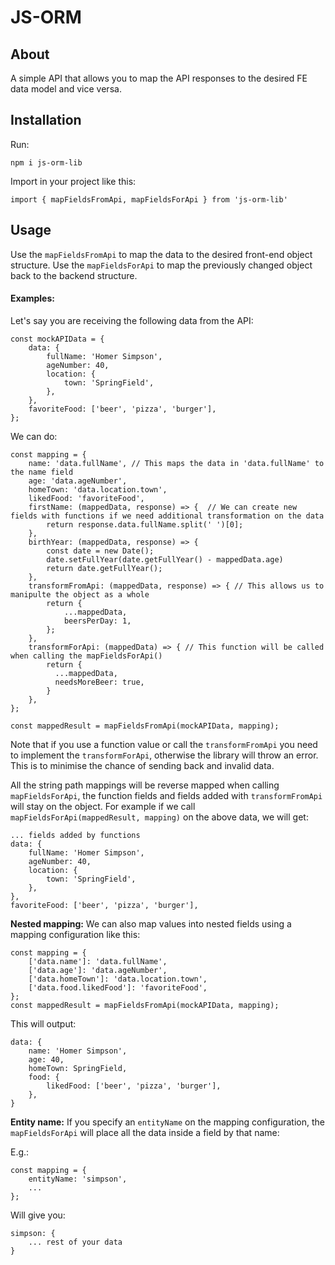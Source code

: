 # JS-ORM

## About
A simple API that allows you to map the API responses to the desired FE data model and vice versa.

## Installation
Run:
```
npm i js-orm-lib
```
Import in your project like this:
```
import { mapFieldsFromApi, mapFieldsForApi } from 'js-orm-lib'
```

## Usage
Use the ```mapFieldsFromApi``` to map the data to the desired front-end object structure.
Use the ```mapFieldsForApi``` to map the previously changed object back to the backend structure.

#### Examples:
Let's say you are receiving the following data from the API:
```
const mockAPIData = {
    data: {
        fullName: 'Homer Simpson',
        ageNumber: 40,
        location: {
            town: 'SpringField',
        },
    },
    favoriteFood: ['beer', 'pizza', 'burger'],
};
```

We can do: 
```
const mapping = {
    name: 'data.fullName', // This maps the data in 'data.fullName' to the name field
    age: 'data.ageNumber',
    homeTown: 'data.location.town',
    likedFood: 'favoriteFood',
    firstName: (mappedData, response) => {  // We can create new fields with functions if we need additional transformation on the data
        return response.data.fullName.split(' ')[0];
    },
    birthYear: (mappedData, response) => {
        const date = new Date();
        date.setFullYear(date.getFullYear() - mappedData.age)
        return date.getFullYear();
    },
    transformFromApi: (mappedData, response) => { // This allows us to manipulte the object as a whole
        return {
            ...mappedData,
            beersPerDay: 1,
        };
    },
    transformForApi: (mappedData) => { // This function will be called when calling the mapFieldsForApi()
        return {
          ...mappedData,
          needsMoreBeer: true,
        }
    },
};

const mappedResult = mapFieldsFromApi(mockAPIData, mapping);
```
Note that if you use a function value or call the `transformFromApi` you need to implement the `transformForApi`, otherwise the library will throw an error.
This is to minimise the chance of sending back and invalid data.

All the string path mappings will be reverse mapped when calling `mapFieldsForApi`, the function fields and fields added with `transformFromApi` will stay on the object.
For example if we call `mapFieldsForApi(mappedResult, mapping)` on the above data, we will get:
```
... fields added by functions
data: {
    fullName: 'Homer Simpson',
    ageNumber: 40,
    location: {
        town: 'SpringField',
    },
},
favoriteFood: ['beer', 'pizza', 'burger'],
```

**Nested mapping:**
We can also map values into nested fields using a mapping configuration like this:
```
const mapping = {
    ['data.name']: 'data.fullName',
    ['data.age']: 'data.ageNumber',
    ['data.homeTown']: 'data.location.town',
    ['data.food.likedFood']: 'favoriteFood',
};
const mappedResult = mapFieldsFromApi(mockAPIData, mapping);
```
This will output:
```
data: {
    name: 'Homer Simpson',
    age: 40,
    homeTown: SpringField,
    food: {
        likedFood: ['beer', 'pizza', 'burger'],
    },
}
```
**Entity name:**
If you specify an `entityName` on the mapping configuration, the `mapFieldsForApi` will place all the data inside a field by that name:

E.g.:
```
const mapping = {
    entityName: 'simpson',
    ...
};
```
Will give you:
```
simpson: {
    ... rest of your data
}
```